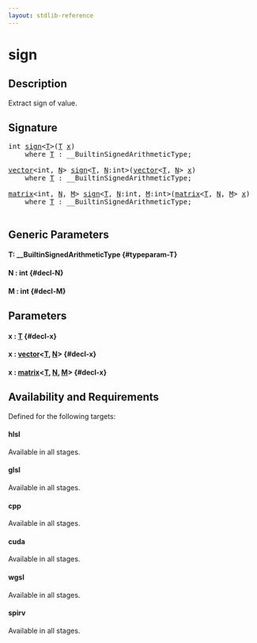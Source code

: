 ```yaml
---
layout: stdlib-reference
---
```


# sign

## Description

Extract sign of value.




## Signature 

<pre>
<span class="code_keyword">int</span> <a href="/stdlib-reference/global-decls/sign">sign</a>&lt;<a href="/stdlib-reference/global-decls/sign#typeparam-T" class="code_type">T</a>&gt;(<a href="/stdlib-reference/global-decls/sign#typeparam-T" class="code_type">T</a> <a href="/stdlib-reference/global-decls/sign#decl-x" class="code_param">x</a>)
    <span class='code_keyword'>where</span> <a href="/stdlib-reference/global-decls/sign#typeparam-T" class="code_type">T</a> : __BuiltinSignedArithmeticType;

<a href="/stdlib-reference/types/vector/index" class="code_type">vector</a>&lt;<span class="code_keyword">int</span>, <a href="/stdlib-reference/global-decls/sign#decl-N" class="code_var">N</a>&gt; <a href="/stdlib-reference/global-decls/sign">sign</a>&lt;<a href="/stdlib-reference/global-decls/sign#typeparam-T" class="code_type">T</a>, <a href="/stdlib-reference/global-decls/sign#decl-N" class="code_var">N</a>:<span class="code_keyword">int</span>&gt;(<a href="/stdlib-reference/types/vector/index" class="code_type">vector</a>&lt;<a href="/stdlib-reference/global-decls/sign#typeparam-T" class="code_type">T</a>, <a href="/stdlib-reference/global-decls/sign#decl-N" class="code_var">N</a>&gt; <a href="/stdlib-reference/global-decls/sign#decl-x" class="code_param">x</a>)
    <span class='code_keyword'>where</span> <a href="/stdlib-reference/global-decls/sign#typeparam-T" class="code_type">T</a> : __BuiltinSignedArithmeticType;

<a href="/stdlib-reference/types/matrix/index" class="code_type">matrix</a>&lt;<span class="code_keyword">int</span>, <a href="/stdlib-reference/global-decls/sign#decl-N" class="code_var">N</a>, <a href="/stdlib-reference/global-decls/sign#decl-M" class="code_var">M</a>&gt; <a href="/stdlib-reference/global-decls/sign">sign</a>&lt;<a href="/stdlib-reference/global-decls/sign#typeparam-T" class="code_type">T</a>, <a href="/stdlib-reference/global-decls/sign#decl-N" class="code_var">N</a>:<span class="code_keyword">int</span>, <a href="/stdlib-reference/global-decls/sign#decl-M" class="code_var">M</a>:<span class="code_keyword">int</span>&gt;(<a href="/stdlib-reference/types/matrix/index" class="code_type">matrix</a>&lt;<a href="/stdlib-reference/global-decls/sign#typeparam-T" class="code_type">T</a>, <a href="/stdlib-reference/global-decls/sign#decl-N" class="code_var">N</a>, <a href="/stdlib-reference/global-decls/sign#decl-M" class="code_var">M</a>&gt; <a href="/stdlib-reference/global-decls/sign#decl-x" class="code_param">x</a>)
    <span class='code_keyword'>where</span> <a href="/stdlib-reference/global-decls/sign#typeparam-T" class="code_type">T</a> : __BuiltinSignedArithmeticType;

</pre>

## Generic Parameters

#### T: \_\_BuiltinSignedArithmeticType {#typeparam-T}
#### N  : int {#decl-N}
#### M  : int {#decl-M}

## Parameters

#### x  : [T](/stdlib-reference/global-decls/sign#typeparam-T) {#decl-x}
#### x  : [vector](/stdlib-reference/types/vector/index)\<[T](/stdlib-reference/types/vector/index#typeparam-T), [N](/stdlib-reference/types/vector/index#decl-N)\> {#decl-x}
#### x  : [matrix](/stdlib-reference/types/matrix/index)\<[T](/stdlib-reference/types/matrix/T), [N](/stdlib-reference/types/matrix/index#decl-N), [M](/stdlib-reference/types/matrix/index#decl-M)\> {#decl-x}

## Availability and Requirements

Defined for the following targets:

#### hlsl
Available in all stages.

#### glsl
Available in all stages.

#### cpp
Available in all stages.

#### cuda
Available in all stages.

#### wgsl
Available in all stages.

#### spirv
Available in all stages.



